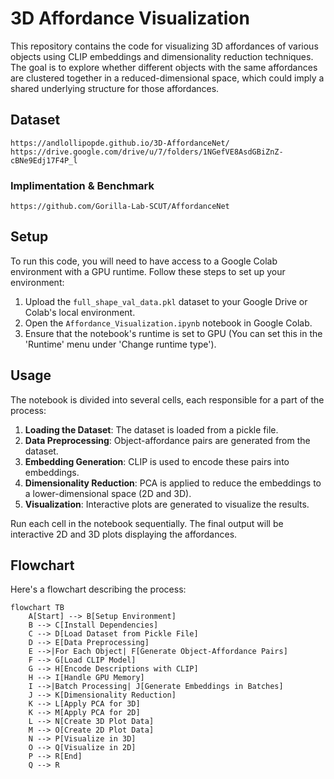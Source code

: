 # 3D Affordance Visualization

This repository contains the code for visualizing 3D affordances of various objects using CLIP embeddings and dimensionality reduction techniques. The goal is to explore whether different objects with the same affordances are clustered together in a reduced-dimensional space, which could imply a shared underlying structure for those affordances.

## Dataset
```
https://andlollipopde.github.io/3D-AffordanceNet/
https://drive.google.com/drive/u/7/folders/1NGefVE8AsdGBiZnZ-cBNe9Edj17F4P_l
```
### Implimentation & Benchmark
```
https://github.com/Gorilla-Lab-SCUT/AffordanceNet
```

## Setup

To run this code, you will need to have access to a Google Colab environment with a GPU runtime. Follow these steps to set up your environment:

1. Upload the `full_shape_val_data.pkl` dataset to your Google Drive or Colab's local environment.
2. Open the `Affordance_Visualization.ipynb` notebook in Google Colab.
3. Ensure that the notebook's runtime is set to GPU (You can set this in the 'Runtime' menu under 'Change runtime type').

## Usage

The notebook is divided into several cells, each responsible for a part of the process:

1. **Loading the Dataset**: The dataset is loaded from a pickle file.
2. **Data Preprocessing**: Object-affordance pairs are generated from the dataset.
3. **Embedding Generation**: CLIP is used to encode these pairs into embeddings.
4. **Dimensionality Reduction**: PCA is applied to reduce the embeddings to a lower-dimensional space (2D and 3D).
5. **Visualization**: Interactive plots are generated to visualize the results.

Run each cell in the notebook sequentially. The final output will be interactive 2D and 3D plots displaying the affordances.

## Flowchart

Here's a flowchart describing the process:

```mermaid
flowchart TB
    A[Start] --> B[Setup Environment]
    B --> C[Install Dependencies]
    C --> D[Load Dataset from Pickle File]
    D --> E[Data Preprocessing]
    E -->|For Each Object| F[Generate Object-Affordance Pairs]
    F --> G[Load CLIP Model]
    G --> H[Encode Descriptions with CLIP]
    H --> I[Handle GPU Memory]
    I -->|Batch Processing| J[Generate Embeddings in Batches]
    J --> K[Dimensionality Reduction]
    K --> L[Apply PCA for 3D]
    K --> M[Apply PCA for 2D]
    L --> N[Create 3D Plot Data]
    M --> O[Create 2D Plot Data]
    N --> P[Visualize in 3D]
    O --> Q[Visualize in 2D]
    P --> R[End]
    Q --> R

```
